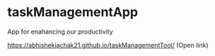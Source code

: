 # taskManagementApp
App for enahancing our productivity

https://abhishekjachak21.github.io/taskManagementTool/  (Open link)

